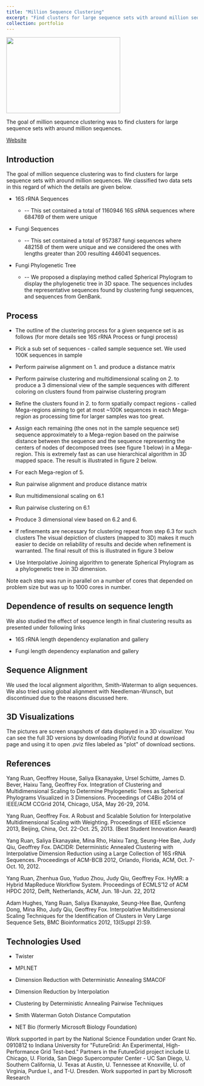 ```yaml
---
title: "Million Sequence Clustering"
excerpt: "Find clusters for large sequence sets with around million sequences<br/><img src='/JudyFox/images/seq.png' width='300' height='200'>"
collection: portfolio
---
```


<img src='/JudyFox/images/seq.png' width='300' height='200'>

The goal of million sequence clustering was to find clusters for large sequence sets with around million sequences.

[Website](http://salsahpc.indiana.edu/millionseq/)

## Introduction

The goal of million sequence clustering was to find clusters for large sequence sets with around million sequences. We classified two data sets in this regard of which the details are given below.

* 16S rRNA Sequences
    * -- This set contained a total of 1160946 16S sRNA sequences where 684769 of them were unique

* Fungi Sequences

    * -- This set contained a total of 957387 fungi sequences where 482158 of them were unique and we considered the ones with lengths greater than 200 resulting 446041 sequences.

* Fungi Phylogenetic Tree

    * -- We proposed a displaying method called Spherical Phylogram to display the phylogenetic tree in 3D space. The sequences includes the representative sequences found by clustering fungi sequences, and sequences from GenBank.


## Process

* The outline of the clustering process for a given sequence set is as follows (for more details see 16S rRNA Process or fungi process)

* Pick a sub set of sequences - called sample sequence set. We used 100K sequences in sample

* Perform pairwise alignment on 1. and produce a distance matrix

* Perform pairwise clustering and multidimensional scaling on 2. to produce a 3 dimensional view of the sample sequences with different coloring on clusters found from pairwise clustering program

* Refine the clusters found in 2. to form spatially compact regions - called Mega-regions aiming to get at most ~100K sequences in each Mega-region as processing time for larger samples was too great.

* Assign each remaining (the ones not in the sample sequence set) sequence approximately to a Mega-region based on the pairwise distance between the sequence and the sequence representing the centers of nodes of decomposed trees (see figure 1 below) in a Mega-region. This is extremely fast as can use hierarchical algorithm in 3D mapped space. The result is illustrated in figure 2 below.

* For each Mega-region of 5.

* Run pairwise alignment and produce distance matrix

* Run multidimensional scaling on 6.1

* Run pairwise clustering on 6.1

* Produce 3 dimensional view based on 6.2 and 6.

* If refinements are necessary for clustering repeat from step 6.3 for such clusters The visual depiction of clusters (mapped to 3D) makes it much easier to decide on reliability of results and decide when refinement is warranted. The final result of this is illustrated in figure 3 below

* Use Interpolative Joining algorithm to generate Spherical Phylogram as a phylogenetic tree in 3D dimension.

Note each step was run in parallel on a number of cores that depended on problem size but was up to 1000 cores in number.

## Dependence of results on sequence length

We also studied the effect of sequence length in final clustering results as presented under following links

* 16S rRNA length dependency explanation and gallery

* Fungi length dependency explanation and gallery

## Sequence Alignment

We used the local alignment algorithm, Smith-Waterman to align sequences. We also tried using global alignment with Needleman-Wunsch, but discontinued due to the reasons discussed here.

## 3D Visualizations

The pictures are screen snapshots of data displayed in a 3D visualizer. You can see the full 3D versions by downloading PlotViz found at download page and using it to open .pviz files labeled as "plot" of download sections.

## References

Yang Ruan, Geoffrey House, Saliya Ekanayake, Ursel Schütte, James D. Bever, Haixu Tang, Geoffrey Fox. Integration of Clustering and Multidimensional Scaling to Determine Phylogenetic Trees as Spherical Phylograms Visualized in 3 Dimensions. Proceedings of C4Bio 2014 of IEEE/ACM CCGrid 2014, Chicago, USA, May 26-29, 2014.


Yang Ruan, Geoffrey Fox. A Robust and Scalable Solution for Interpolative Multidimensional Scaling with Weighting. Proceedings of IEEE eScience 2013, Beijing, China, Oct. 22-Oct. 25, 2013. (Best Student Innovation Award)


Yang Ruan, Saliya Ekanayake, Mina Rho, Haixu Tang, Seung-Hee Bae, Judy Qiu, Geoffrey Fox. DACIDR: Deterministic Annealed Clustering with Interpolative Dimension Reduction using a Large Collection of 16S rRNA Sequences. Proceedings of ACM-BCB 2012, Orlando, Florida, ACM, Oct. 7-Oct. 10, 2012.


Yang Ruan, Zhenhua Guo, Yuduo Zhou, Judy Qiu, Geoffrey Fox. HyMR: a Hybrid MapReduce Workflow System. Proceedings of ECMLS’12 of ACM HPDC 2012, Delft, Netherlands, ACM, Jun. 18-Jun. 22, 2012


Adam Hughes, Yang Ruan, Saliya Ekanayake, Seung-Hee Bae, Qunfeng Dong, Mina Rho, Judy Qiu, Geoffrey Fox. Interpolative Multidimensional Scaling Techniques for the Identification of Clusters in Very Large Sequence Sets, BMC Bioinformatics 2012, 13(Suppl 2):S9.

## Technologies Used

* Twister

* MPI.NET

* Dimension Reduction with Deterministic Annealing SMACOF

* Dimension Reduction by Interpolation

* Clustering by Deterministic Annealing Pairwise Techniques

* Smith Waterman Gotoh Distance Computation

* NET Bio (formerly Microsoft Biology Foundation)


Work supported in part by the National Science Foundation under Grant No. 0910812 to Indiana University for "FutureGrid: An Experimental, High-Performance Grid Test-bed." Partners in the FutureGrid project include U. Chicago, U. Florida, San Diego Supercomputer Center - UC San Diego, U. Southern California, U. Texas at Austin, U. Tennessee at Knoxville, U. of Virginia, Purdue I., and T-U. Dresden. Work supported in part by Microsoft Research